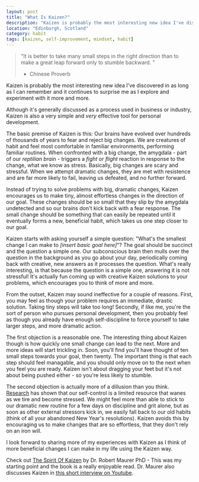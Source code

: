 ```yaml
---
layout: post
title: "What Is Kaizen?"
description: "Kaizen is probably the most interesting new idea I've discovered in as long as I can remember and it continues to surprise me as I experiment with it more and more. Here's a brief intro to Kaizen and how you can start applying it to your life."
location: "Edinburgh, Scotland"
category: habit
tags: [kaizen, self-improvement, mindset, habit]
---
```


>  "It is better to take many small steps in the right direction than to make a great leap  forward only to stumble backward. "
> -  Chinese Proverb  

Kaizen is probably the most interesting new idea I've discovered in as long as I can remember and it continues to surprise me as I explore and experiment with it more and more.

Although it's generally discussed as a process used in business or industry, Kaizen is also a very simple and *very* effective tool for personal development.

The basic premise of Kaizen is this: Our brains have evolved over hundreds of thousands of years to fear and reject big changes. We are creatures of habit and feel most comfortable in familiar environments, performing familiar routines. When confronted with a big change, the amygdala - part of our *reptilian brain* - triggers a *fight or flight* reaction in response to the change, what we know as stress. Basically, big changes are scary and stressful. When we attempt dramatic changes, they are met with resistence and are far more likely to fail, leaving us defeated, and no further forward.

Instead of trying to solve problems with big, dramatic changes, Kaizen encourages us to make tiny, almost effortless changes in the direction of our goal. These changes should be so small that they slip by the amygdala undetected and so our brains don't kick back with a fear response. The small change should be something that can easily be repeated until it eventually forms a new, beneficial habit, which takes us one step closer to our goal.

Kaizen starts with asking yourself a simple question: "What's the smallest change I can make to *\[insert basic goal here\]*"? The goal should be succinct and the question a simple one. Our subconscious brain then mulls over the question in the background as you go about your day, periodically coming back with creative, new answers as it processes the question. What's really interesting, is that because the question is a simple one, answering it is not stressful!  It's actually fun coming up with creative Kaizen solutions to your problems, which encourages you to think of more and more.

From the outset, Kaizen may sound ineffective for a couple of reasons. First, you may feel as though your problem requires an immediate, drastic solution. Taking tiny steps will take too long! Secondly, if like me, you're the sort of person who pursues personal development, then you probably feel as though you already have enough self-discipline to force yourself to take larger steps, and more dramatic action.

The first objection is a reasonable one. The interesting thing about Kaizen though is how quickly one small change can lead to the next.  More and more ideas will start trickling in. Soon, you'll find you'll have thought of ten small steps towards your goal, then twenty. The important thing is that each step should feel managable, and you should only move on to the next when you feel you are ready. Kaizen isn't about dragging your feet but it's not about being pushed either - so you're less likely to stumble.

The second objection is actually more of a dillusion than you think. [Research](http://psyserv06.psy.sbg.ac.at:5916/fetch/PDF/10978569.pdf) has shown that our self-control is a limited resource that wanes as we tire and become stressed.  We might feel more than able to stick to our dramatic new routine for a few days on discipline and grit alone, but as soon as other external stressors kick in, we easily fall back to our old habits (think of all your abandoned New Year's resolutions). Kaizen avoids this by encouraging us to make changes that are so effortless, that they don't rely on an iron will.

I look forward to sharing more of my experiences with Kaizen as I think of more beneficial changes I can make in my life using the Kaizen way.

Check out [The Spirit Of Kaizen](http://www.amazon.com/gp/product/0071796177/ref=as_li_qf_sp_asin_il_tl?ie=UTF8&camp=1789&creative=9325&creativeASIN=0071796177&linkCode=as2&tag=thinksplayg-20) by Dr. Robert Maurer PhD - This was my starting point and the book is a really enjoyable read. Dr. Maurer also discusses Kaizen in [this short interview on Youtube](http://youtu.be/wWUDV6xJRPc).